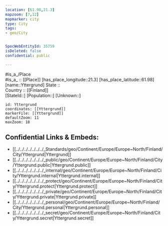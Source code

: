 ```yaml
---
location: [61.98,21.3] 
mapzoom: [7,12] 
mapmarker: city 
type: City
tags:
- geo/City


SpocWebEntityId: 35759
isDeleted: false
confidential: public

---
```

#is_a_/Place  
#is_a_ :: [[Place]] 
[has_place_longitude::21.3] 
[has_place_latitude::61.98] 
[name::Yttergrund] 
State ::  
Country :: [[Finland]]  
[StateId::] 
[Population::] 
[Unknown::] 


```leaflet
id: Yttergrund
coordinates: [[Yttergrund]] 
markerFile: [[Yttergrund]] 
defaultZoom: 11 
maxZoom: 18
```


## Confidential Links & Embeds: 
- [[../../../../../../../_Standards/geo/Continent/Europe/Europe~North/Finland/City/Yttergrund|Yttergrund]] 
- [[../../../../../../../_public/geo/Continent/Europe/Europe~North/Finland/City/Yttergrund.public|Yttergrund.public]] 
- [[../../../../../../../_internal/geo/Continent/Europe/Europe~North/Finland/City/Yttergrund.internal|Yttergrund.internal]] 
- [[../../../../../../../_protect/geo/Continent/Europe/Europe~North/Finland/City/Yttergrund.protect|Yttergrund.protect]] 
- [[../../../../../../../_private/geo/Continent/Europe/Europe~North/Finland/City/Yttergrund.private|Yttergrund.private]] 
- [[../../../../../../../_personal/geo/Continent/Europe/Europe~North/Finland/City/Yttergrund.personal|Yttergrund.personal]] 
- [[../../../../../../../_secret/geo/Continent/Europe/Europe~North/Finland/City/Yttergrund.secret|Yttergrund.secret]] 
